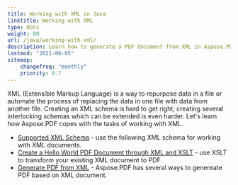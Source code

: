 ```yaml
---
title: Working with XML in Java
linktitle: Working with XML
type: docs
weight: 80
url: /java/working-with-xml/
description: Learn how to generate a PDF document from XML in Aspose.PDF for Java
lastmod: "2021-06-05"
sitemap:
    changefreq: "monthly"
    priority: 0.7
---
```


XML (Extensible Markup Language) is a way to repurpose data in a file or automate the process of replacing the data in one file with data from another file. Creating an XML schema is hard to get right; creating several interlocking schemas which can be extended is even harder. Let's learn how Aspose.PDF copes with the tasks of working with XML.

- [Supported XML Schema](/pdf/java/supported-xml-schema/) - use the following XML schema for working with XML documents.
- [Create a Hello World PDF Document through XML and XSLT](/pdf/java/create-a-hello-world-pdf-document-through-xml-and-xslt/) - use XSLT to transform your existing XML document to PDF.
- [Generate PDF from XML](/pdf/java/generate-pdf-from-xml) - Aspose.PDF has several ways to genereate PDF based on XML document.
